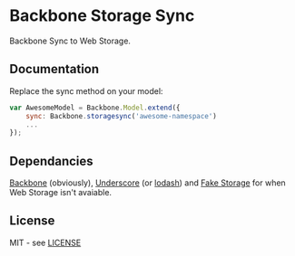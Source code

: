 Backbone Storage Sync
=====================

Backbone Sync to Web Storage.

Documentation
-------------

Replace the sync method on your model:

```js
var AwesomeModel = Backbone.Model.extend({
	sync: Backbone.storagesync('awesome-namespace')
	...
});
```

Dependancies
------------

[Backbone](http://backbonejs.org) (obviously), [Underscore](http://underscorejs.org) (or [lodash](https://lodash.com)) and [Fake Storage](https://github.com/jacobbuck/fake-storage) for when Web Storage isn't avaiable.

License
-------

MIT - see [LICENSE](LICENSE)